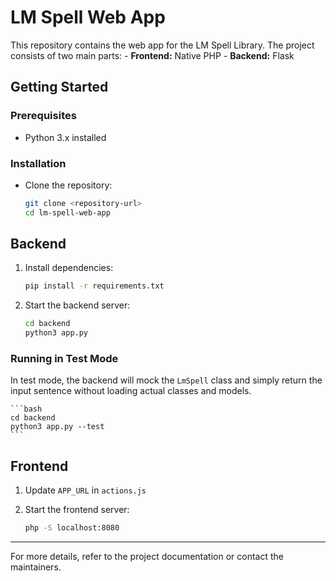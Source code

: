 # LM Spell Web App

This repository contains the web app for the LM Spell Library. The project consists of two main parts:
    - **Frontend:** Native PHP
    - **Backend:** Flask

## Getting Started

### Prerequisites

- Python 3.x installed

### Installation

- Clone the repository:
    ```bash
    git clone <repository-url>
    cd lm-spell-web-app
    ```

## Backend

1. Install dependencies:
    ```bash
    pip install -r requirements.txt
    ```

2. Start the backend server:

    ```bash
    cd backend
    python3 app.py
    ```

### Running in Test Mode

In test mode, the backend will mock the `LmSpell` class and simply return the input sentence without loading actual classes and models.

    ```bash
    cd backend
    python3 app.py --test
    ```


## Frontend
1. Update `APP_URL` in `actions.js`

2. Start the frontend server:

    ```bash
    php -S localhost:8080
    ```

---

For more details, refer to the project documentation or contact the maintainers.